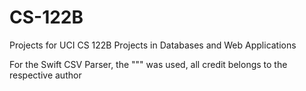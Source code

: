 # CS-122B
Projects for UCI CS 122B Projects in Databases and Web Applications

For the Swift CSV Parser, the """ was used, all credit belongs to the respective author
